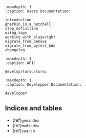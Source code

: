 ```{include} ../../README.md

```


```{toctree}
:maxdepth: 1
:caption: Users Documentation:

introduction
gherkin_in_a_nutchell
step_definition
using_tags
working_with_playwright
migrate_from_behave
migrate_from_pytest_bdd
changelog
```

```{toctree}
:maxdepth: 1
:caption: API:

develop/tursu/tursu
```

```{toctree}
:maxdepth: 1
:caption: Developper Documentation:

developper
```

## Indices and tables

- {ref}`genindex`
- {ref}`modindex`
- {ref}`search`
